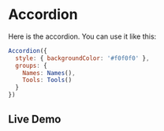 
# Accordion

Here is the accordion. You can use it like this:

```js
Accordion({
  style: { backgroundColor: '#f0f0f0' },
  groups: {
    Names: Names(),
    Tools: Tools()
  }
})
```

## Live Demo

<div id="example1"></div>

<script>
var Names = React.createClass({
  render: function() {
    return React.DOM.ul(
      null,
      React.DOM.li(null, 'James'),
      React.DOM.li(null, 'Jordan'),
      React.DOM.li(null, 'Helen')
    )
  }
});

var Tools = React.createClass({
  render: function() {
    return React.DOM.ul(
      null,
      React.DOM.li(null, 'Debugger'),
      React.DOM.li(null, 'Inspector'),
      React.DOM.li(null, 'Performance')
    )
  }
});

React.render(
  React.createElement(
    components.Accordion,
    { style: { backgroundColor: '#f0f0f0' },
      groups: {
        Names: React.createElement(Names),
        Tools: React.createElement(Tools)
      }
    }
  ),
  document.querySelector('#example1')
)
</script>
